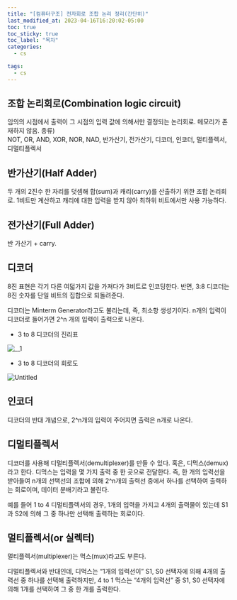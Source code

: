 ```yaml
---
title: "[컴퓨터구조] 전자회로 조합 논리 정리(간단히)"
last_modified_at: 2023-04-16T16:20:02-05:00
toc: true
toc_sticky: true
toc_label: "목차"
categories:
  - cs

tags:
  - cs
---
```



## 조합 논리회로(Combination logic circuit)

임의의 시점에서 출력이 그 시점의 입력 값에 의해서만 결정되는 논리회로. 메모리가 존재하지 않음.
종류)  
NOT, OR, AND, XOR, NOR, NAD, 반가산기, 전가산기, 디코더, 인코더, 멀티플렉서, 디멀티플렉서


## 반가산기(Half Adder)

두 개의 2진수 한 자리를 덧셈해 합(sum)과 캐리(carry)를 산출하기 위한 조합 논리회로.
1비트만 계산하고 캐리에 대한 입력을 받지 않아 최하위 비트에서만 사용 가능하다.

## 전가산기(Full Adder)

반 가산기 + carry. 

## 디코더

8진 표현은 각기 다른 여덟가지 값을 가져다가 3비트로 인코딩한다. 반면, 3:8 디코더는 8진 숫자를 단일 비트의 집합으로 되돌려준다.

디코더는 Minterm Generator라고도 불리는데, 즉, 최소항 생성기이다. n개의 입력이 디코더로 들어가면 2^n 개의 입력이 출력으로 나온다. 

- 3 to 8 디코더의 진리표

![__1](https://user-images.githubusercontent.com/63995044/232320204-f8dc38a6-2db9-4916-bbde-be08c3341767.png)

- 3 to 8 디코더의 회로도

![Untitled](https://user-images.githubusercontent.com/63995044/232321618-9b5d733d-5a18-4797-9e7f-3f31c19be3ac.png)

## 인코더

디코더의 반대 개념으로, 2^n개의 입력이 주어지면 출력은 n개로 나온다.

## 디멀티플렉서

디코더를 사용해 디멀티플렉서(demultiplexer)를 만들 수 있다. 혹은, 디먹스(demux)라고 한다. 디먹스는 입력을 몇 가지 출력 중 한 곳으로 전달한다. 즉, 한 개의 입력선을 받아들여 n개의 선택선의 조합에 의해 2^n개의 출력선 중에서 하나를 선택하여 출력하는 회로이며, 데이터 분배기라고 불린다. 

예를 들어 1 to 4 디멀티플렉서의 경우, 1개의 입력을 가지고 4개의 출력물이 있는데 S1과 S2에 의해 그 중 하나만 선택해 출력하는 회로이다. 

## 멀티플렉서(or 실렉터)

멀티플렉서(multiplexer)는 먹스(mux)라고도 부른다. 

디멀티플렉서와 반대인데, 디먹스는 “1개의 입력선이” S1, S0 선택자에 의해 4개의 출력선 중 하나를 선택해 출력하지만, 4 to 1 먹스는 “4개의 입력선” 중 S1, S0 선택자에 의해 1개를 선택하여 그 중 한 개를 출력한다.
